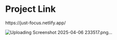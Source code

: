 <h1>Project Link</h1>
https://just-focus.netlify.app/


![Uploading Screenshot 2025-04-06 233517.png…]()
